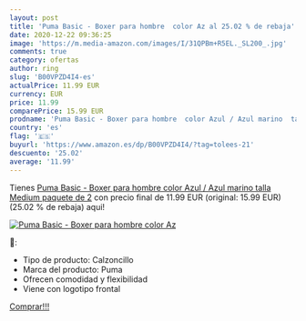 ```yaml
---
layout: post
title: 'Puma Basic - Boxer para hombre  color Az al 25.02 % de rebaja'
date: 2020-12-22 09:36:25
image: 'https://m.media-amazon.com/images/I/31QPBm+R5EL._SL200_.jpg'
comments: true
category: ofertas
author: ring
slug: 'B00VPZD4I4-es'
actualPrice: 11.99 EUR
currency: EUR
price: 11.99
comparePrice: 15.99 EUR
prodname: 'Puma Basic - Boxer para hombre  color Azul / Azul marino  talla Medium  paquete de 2'
country: 'es'
flag: '🇪🇸'
buyurl: 'https://www.amazon.es/dp/B00VPZD4I4/?tag=tolees-21'
descuento: '25.02'
average: '11.99'
---
```


Tienes [Puma Basic - Boxer para hombre  color Azul / Azul marino  talla Medium  paquete de 2](https://www.amazon.es/dp/B00VPZD4I4/?tag=tolees-21) con precio final de  11.99 EUR (original: 15.99 EUR) (25.02 %  de rebaja) aqui!

[![Puma Basic - Boxer para hombre  color Az](https://m.media-amazon.com/images/I/31QPBm+R5EL._SL200_.jpg)](https://www.amazon.es/dp/B00VPZD4I4/?tag=tolees-21)

🔎:

- Tipo de producto: Calzoncillo
- Marca del producto: Puma
- Ofrecen comodidad y flexibilidad
- Viene con logotipo frontal

[Comprar!!!](https://www.amazon.es/dp/B00VPZD4I4/?tag=tolees-21)
